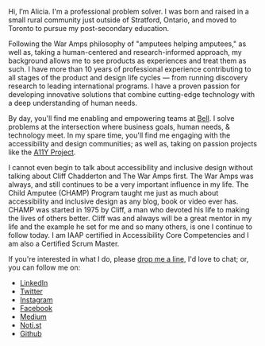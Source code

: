 Hi, I’m Alicia. I'm a professional problem solver. I was born and raised in a small rural community just outside of Stratford, Ontario, and moved to Toronto to pursue my post-secondary education.

Following the War Amps philosophy of "amputees helping amputees," as well as, taking a human-centered and research-informed approach, my background allows me to see products as experiences and treat them as such. I have more than 10 years of professional experience contributing to all stages of the product and design life cycles — from running discovery research to leading international programs. I have a proven passion for developing innovative solutions that combine cutting-edge technology with a deep understanding of human needs. 

By day, you'll find me enabling and empowering teams at <a href="https://www.bell.ca/accessibility_services/">Bell</a>. I solve problems at the intersection where business goals, human needs, & technology meet.  In my spare time, you'll find me engaging with the accessibility and design communities; as well as, taking on passion projects like the <a href="https://a11yproject.com/">A11Y Project</a>.

I cannot even begin to talk about accessibility and inclusive design without talking about Cliff Chadderton and The War Amps first. The War Amps was always, and still continues to be a very important influence in my life. The Child Amputee (CHAMP) Program taught me just as much about accessibility and inclusive design as any blog, book or video ever has. CHAMP was started in 1975 by Cliff, a man who devoted his life to making the lives of others better. Cliff was and always will be a great mentor in my life and the example he set for me and so many others, is one I continue to follow today. I am IAAP certified in Accessibility Core Competencies and I am also a Certified Scrum Master.  

If you're interested in what I do, please <a href="mailto:hello@alicia.design">drop me a line,</a> I'd love to chat; or, you can follow me on:    
 <P>
 <ul>
  <li><a href="https://www.linkedin.com/in/aliciajarvis/">LinkedIn</a></li>
  <li><a href="https://twitter.com/a11yalicia">Twitter</a></li> 
  <li><a href="https://www.instagram.com/a11yAlicia/">Instagram</a></li>
  <li><a href="https://www.facebook.com/A11yAlicia">Facebook</a></li> 
  <li><a href="https://medium.com/@A11yAlicia">Medium </a></li>
  <li><a href="https://noti.st/a11yalicia">Noti.st </a></li>
  <li><a href="https://github.com/AliciaJarvis">Github</a></li>
 </ul>
</p>
 
